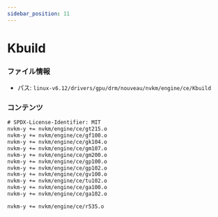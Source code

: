 ```yaml
---
sidebar_position: 11
---
```

# Kbuild

### ファイル情報

- パス: `linux-v6.12/drivers/gpu/drm/nouveau/nvkm/engine/ce/Kbuild`

### コンテンツ

```txt
# SPDX-License-Identifier: MIT
nvkm-y += nvkm/engine/ce/gt215.o
nvkm-y += nvkm/engine/ce/gf100.o
nvkm-y += nvkm/engine/ce/gk104.o
nvkm-y += nvkm/engine/ce/gm107.o
nvkm-y += nvkm/engine/ce/gm200.o
nvkm-y += nvkm/engine/ce/gp100.o
nvkm-y += nvkm/engine/ce/gp102.o
nvkm-y += nvkm/engine/ce/gv100.o
nvkm-y += nvkm/engine/ce/tu102.o
nvkm-y += nvkm/engine/ce/ga100.o
nvkm-y += nvkm/engine/ce/ga102.o

nvkm-y += nvkm/engine/ce/r535.o

```
